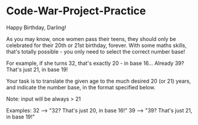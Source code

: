 # Code-War-Project-Practice

Happy Birthday, Darling!

As you may know, once women pass their teens, they should only be celebrated for their 20th or 21st birthday, forever. With some maths skills, that's totally possible - you only need to select the correct number base!

For example, if she turns 32, that's exactly 20 - in base 16... Already 39? That's just 21, in base 19!

Your task is to translate the given age to the much desired 20 (or 21) years, and indicate the number base, in the format specified below.

Note: input will be always > 21

Examples:
32  -->  "32? That's just 20, in base 16!"
39  -->  "39? That's just 21, in base 19!"